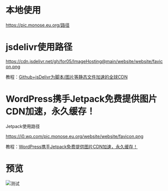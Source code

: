 ﻿# 本地使用
 
https://pic.monose.eu.org/路径

# jsdelivr使用路径

https://cdn.jsdelivr.net/gh/for05/ImageHosting@main/website/website/favicon.png

教程：[Github+jsDelivr为脚本/图片等静态文件加速的全球CDN](https://51.ruyo.net/15149.html)

# WordPress携手Jetpack免费提供图片CDN加速，永久缓存！

Jetpack使用路径

https://i0.wp.com/pic.monose.eu.org/website/website/favicon.png

教程：[WordPress携手Jetpack免费提供图片CDN加速，永久缓存！](https://51.ruyo.net/18486.html)


# 预览
![测试](https://pic.monose.eu.org/website/website/welcome-cover.jpg)
